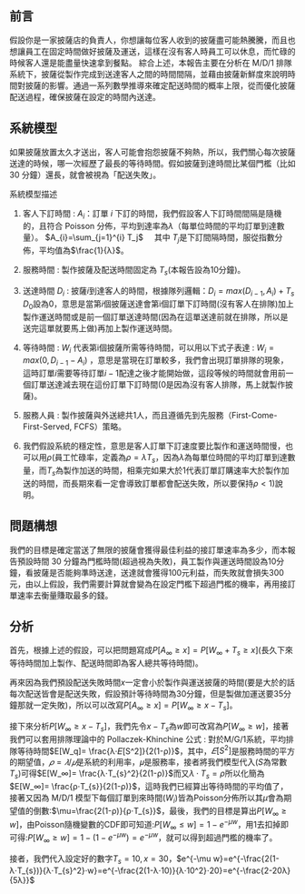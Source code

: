 ## 前言
假設你是一家披薩店的負責人，你想讓每位客人收到的披薩盡可能熱騰騰，而且也想讓員工在固定時間做好披薩及運送，這樣在沒有客人時員工可以休息，而忙碌的時候客人還是能盡量快速拿到餐點。
綜合上述，本報告主要在分析在 M/D/1 排隊系統下，披薩從製作完成到送達客人之間的時間間隔，並藉由披薩新鮮度來說明時間對披薩的影響。通過一系列數學推導來確定配送時間的概率上限，從而優化披薩配送過程，確保披薩在設定的時間內送達。


## 系統模型

如果披薩放置太久才送出，客人可能會抱怨披薩不夠熱，所以，我們關心每次披薩送達的時候，哪一次經歷了最長的等待時間。假如披薩到達時間比某個門檻（比如 30 分鐘）還長，就會被視為「配送失敗」。

系統模型描述
1. 客人下訂時間 : $A_{i}$：訂單 *i* 下訂的時間，我們假設客人下訂時間間隔是隨機的，且符合 Poisson 分佈，平均到達率為$λ$（每單位時間的平均訂單到達數量）。
$A_{i}=\sum_{j=1}^{i} T_j$ &nbsp;&nbsp;&nbsp; 其中 $T_{j}$是下訂間隔時間，服從指數分佈，平均值為$\frac{1}{λ}$。

1. 服務時間 : 製作披薩及配送時間固定為 $T_{s}$(本報告設為10分鐘)。

2. 送達時間 $D_{i}$ : 披薩$i$到達客人的時間，根據隊列邏輯：$D_{i}=max(D_{i-1},A_{i})+T_{s}$ </br>
$D_{0}$設為0，意思是當第$i$個披薩送達會第i個訂單下訂時間(沒有客人在排隊)加上製作運送時間或是前一個訂單送達時間(因為在這單送達前就在排隊，所以是送完這單就要馬上做)再加上製作運送時間。

1. 等待時間 : $W_i$ 代表第i個披薩所需等待時間，可以用以下式子表達 : $W_i=max(0,D_{i-1}-A_i)$ ，意思是當現在訂單較多，我們會出現訂單排隊的現象，這時訂單$i$需要等待訂單$i-1$配達之後才能開始做，這段等候的時間就會用前一個訂單送達減去現在這份訂單下訂時間(0是因為沒有客人排隊，馬上就製作披薩)。

2. 服務人員 : 製作披薩與外送總共1人，而且遵循先到先服務（First-Come-First-Served, FCFS）策略。

3. 我們假設系統的穩定性，意思是客人訂單下訂速度要比製作和運送時間慢，也可以用$ρ$(員工忙碌率，定義為$ρ=λT_s$，因為$λ$為每單位時間的平均訂單到達數量，而$T_s$為製作加送的時間，相乘完如果大於1代表訂單訂購速率大於製作加送的時間，而長期來看一定會導致訂單都會配送失敗，所以要保持$ρ< 1$)說明。

## 問題構想
我們的目標是確定當送了無限的披薩會獲得最佳利益的接訂單速率為多少，而本報告預設時間 30 分鐘為門檻時間(超過視為失敗)，員工製作與運送時間設為10分鐘，看披薩是否能夠準時送達，送達就會獲得100元利益，而失敗就會損失300元，由以上假設，我們需要計算就會變為在設定門檻下超過門檻的機率，再用接訂單速率去衡量賺取最多的錢。

## 分析
首先，根據上述的假設，可以把問題寫成$P[A_∞\geq x]=P[W_∞+T_{s}\geq x]$(長久下來等待時間加上製作、配送時間即為客人總共等待時間)。

再來因為我們預設配送失敗時間$x$一定會小於製作與運送披薩的時間(要是大於的話每次配送皆會是配送失敗，假設預計等待時間為30分鐘，但是製做加運送要35分鐘那就一定失敗)，所以可以改寫$P[A_∞\geq x]=P[W_∞\geq x-T_{s}]$。

接下來分析$P[W_∞\geq x-T_{s}]$，我們先令$x-T_{s}$為$w$即可改寫為$P[W_∞\geq w]$，接著我們可以套用排隊理論中的 Pollaczek-Khinchine 公式 : 對於M/G/1系統，平均排隊等待時間$E[W_q]= \frac{λ⋅𝐸[S^2]}{2(1-ρ)}$，其中，$𝐸[S^2]$是服務時間的平方的期望值，$𝜌=𝜆/𝜇$是系統的利用率，𝜇是服務率，接者將我們模型代入($S$為常數$T_{s}$)可得$E[W_∞]= \frac{λ⋅T_{s}^2}{2(1-ρ)}$而又$λ⋅T_{s}=ρ$所以化簡為$E[W_∞]= \frac{ρ⋅T_{s}}{2(1-ρ)}$，這時我們已經算出等待時間的平均值了，接著又因為 M/D/1 模型下每個訂單到來時間($W_i$)皆為Poisson分佈所以其$\mu$會為期望值的倒數:$\mu=\frac{2(1-ρ)}{ρ⋅T_{s}}$，最後，我們的目標是算出$P[W_∞\geq w]$，由Poisson隨機變數的CDF即可知道:$P[W_∞\le w]=1-e^{-\mu w}$，用1去扣掉即可得:$P[W_∞\ge w]=1-(1-e^{-\mu w})=e^{-\mu w}$，就可以得到超過門檻的機率了。

接者，我們代入設定好的數字$T_{s}=10,x=30$，$e^{-\mu w}=e^{-\frac{2(1-λ⋅T_{s})}{λ⋅T_{s}^2}⋅w}=e^{-\frac{2(1-λ⋅10)}{λ⋅10^2}⋅20}=e^{-\frac{2-20λ}{5λ}}$

